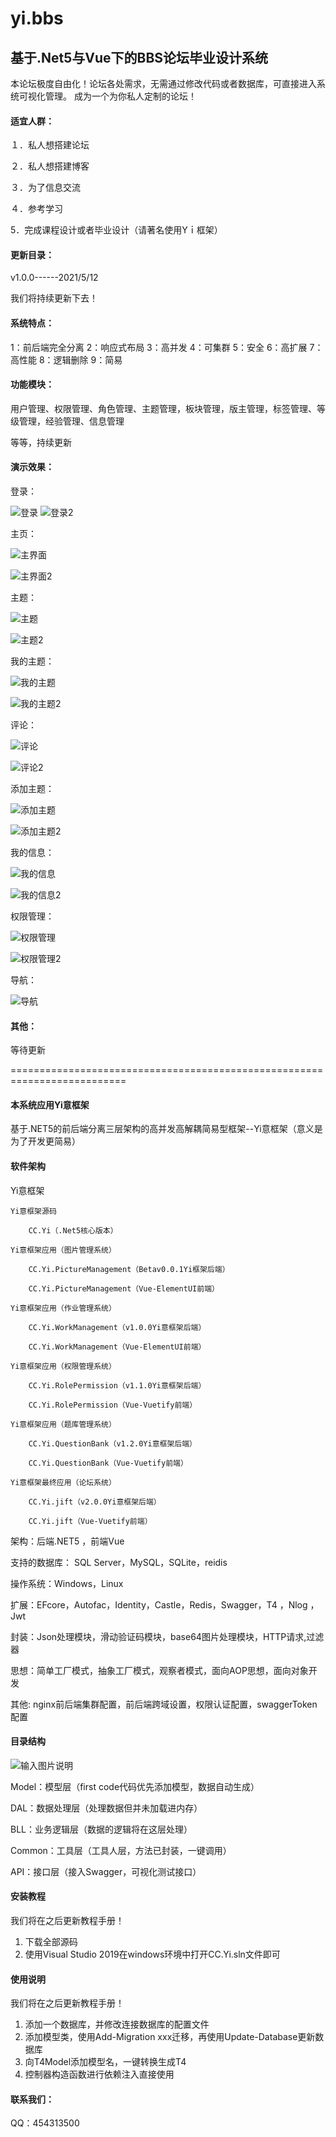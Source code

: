 # yi.bbs

## 基于.Net5与Vue下的BBS论坛毕业设计系统

本论坛极度自由化！论坛各处需求，无需通过修改代码或者数据库，可直接进入系统可视化管理。
成为一个为你私人定制的论坛！

#### 适宜人群：

１．私人想搭建论坛

２．私人想搭建博客

３．为了信息交流

４．参考学习

5．完成课程设计或者毕业设计（请著名使用Yｉ框架）

#### 更新目录：
v1.0.0------2021/5/12

我们将持续更新下去！

#### 系统特点：

1：前后端完全分离  2：响应式布局  3：高并发  4：可集群  5：安全  6：高扩展  7：高性能  8：逻辑删除  9：简易


#### 功能模块：

用户管理、权限管理、角色管理、主题管理，板块管理，版主管理，标签管理、等级管理，经验管理、信息管理

等等，持续更新

#### 演示效果：
登录：

![登录](https://user-images.githubusercontent.com/68722157/118130434-edbd4980-b42f-11eb-884f-f5b6f3c9cdc3.png)
![登录2](https://user-images.githubusercontent.com/68722157/118130461-f44bc100-b42f-11eb-809e-9e5bb1a28f45.png)

主页：

![主界面](https://user-images.githubusercontent.com/68722157/118130541-0e859f00-b430-11eb-9a7e-e772de028960.png)

![主界面2](https://user-images.githubusercontent.com/68722157/118130546-0fb6cc00-b430-11eb-9037-0806c5ebdaf5.png)

主题：

![主题](https://user-images.githubusercontent.com/68722157/118130691-3f65d400-b430-11eb-8dd1-def151292b81.png)

![主题2](https://user-images.githubusercontent.com/68722157/118130701-412f9780-b430-11eb-94e6-69aac07d0696.png)

我的主题：

![我的主题](https://user-images.githubusercontent.com/68722157/118131928-b354ac00-b431-11eb-8eff-b8605e02229a.png)

![我的主题2](https://user-images.githubusercontent.com/68722157/118131937-b485d900-b431-11eb-9977-66d3e758ea2a.png)

评论：

![评论](https://user-images.githubusercontent.com/68722157/118130568-17767080-b430-11eb-961c-4bc3e94a47a6.png)

![评论2](https://user-images.githubusercontent.com/68722157/118130571-18a79d80-b430-11eb-844b-7e05f5042e0f.png)

添加主题：

![添加主题](https://user-images.githubusercontent.com/68722157/118130605-21986f00-b430-11eb-9366-0dfe6f708aed.png)

![添加主题2](https://user-images.githubusercontent.com/68722157/118130624-26f5b980-b430-11eb-8e21-0c207406a3b5.png)

我的信息：

![我的信息](https://user-images.githubusercontent.com/68722157/118130655-3248e500-b430-11eb-80d1-564644fbeb77.png)

![我的信息2](https://user-images.githubusercontent.com/68722157/118130659-337a1200-b430-11eb-95fc-1c6e45b1aec3.png)

权限管理：

![权限管理](https://user-images.githubusercontent.com/68722157/118130742-4ee51d00-b430-11eb-83b4-8be49285a961.png)

![权限管理2](https://user-images.githubusercontent.com/68722157/118130748-51477700-b430-11eb-8297-e5bf92472902.png)

导航：

![导航](https://user-images.githubusercontent.com/68722157/118130725-4856a580-b430-11eb-86ca-6e5743ab53ae.png)


#### 其他：
等待更新



==========================================================================

#### 本系统应用Yi意框架
基于.NET5的前后端分离三层架构的高并发高解耦简易型框架--Yi意框架（意义是为了开发更简易）

#### 软件架构

Yi意框架

	Yi意框架源码

		CC.Yi（.Net5核心版本）

	Yi意框架应用（图片管理系统）

		CC.Yi.PictureManagement（Betav0.0.1Yi框架后端）

		CC.Yi.PictureManagement（Vue-ElementUI前端）

	Yi意框架应用（作业管理系统）

		CC.Yi.WorkManagement（v1.0.0Yi意框架后端）

		CC.Yi.WorkManagement（Vue-ElementUI前端）

	Yi意框架应用（权限管理系统）

		CC.Yi.RolePermission（v1.1.0Yi意框架后端）

		CC.Yi.RolePermission（Vue-Vuetify前端）

	Yi意框架应用（题库管理系统）

		CC.Yi.QuestionBank（v1.2.0Yi意框架后端）

		CC.Yi.QuestionBank（Vue-Vuetify前端）

	Yi意框架最终应用（论坛系统）

		CC.Yi.jift（v2.0.0Yi意框架后端）

		CC.Yi.jift（Vue-Vuetify前端）


架构：后端.NET5 ，前端Vue

支持的数据库： SQL Server，MySQL，SQLite，reidis

操作系统：Windows，Linux

扩展：EFcore，Autofac，Identity，Castle，Redis，Swagger，T4 ，Nlog ，Jwt

封装：Json处理模块，滑动验证码模块，base64图片处理模块，HTTP请求,过滤器

思想：简单工厂模式，抽象工厂模式，观察者模式，面向AOP思想，面向对象开发

其他: nginx前后端集群配置，前后端跨域设置，权限认证配置，swaggerToken配置


#### 目录结构
![输入图片说明](https://images.gitee.com/uploads/images/2021/0321/023715_59bef411_3049273.png "屏幕截图.png")

Model：模型层（first code代码优先添加模型，数据自动生成）

DAL：数据处理层（处理数据但并未加载进内存）

BLL：业务逻辑层（数据的逻辑将在这层处理）

Common：工具层（工具人层，方法已封装，一键调用）

API：接口层（接入Swagger，可视化测试接口）


#### 安装教程
我们将在之后更新教程手册！

1.  下载全部源码
2.  使用Visual Studio 2019在windows环境中打开CC.Yi.sln文件即可


#### 使用说明
我们将在之后更新教程手册！

1.  添加一个数据库，并修改连接数据库的配置文件
2.  添加模型类，使用Add-Migration xxx迁移，再使用Update-Database更新数据库
3.  向T4Model添加模型名，一键转换生成T4
4.  控制器构造函数进行依赖注入直接使用

#### 联系我们：
QQ：454313500


